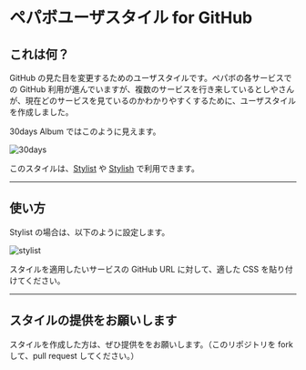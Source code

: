 # ペパボユーザスタイル for GitHub

## これは何？

GitHub の見た目を変更するためのユーザスタイルです。ペパボの各サービスでの GitHub 利用が進んでいますが、複数のサービスを行き来しているとしやさんが、現在どのサービスを見ているのかわかりやすくするために、ユーザスタイルを作成しました。

30days Album ではこのように見えます。

![30days](https://github.com/paperboy-all/user-styles-for-github/raw/master/images/30days.png)

このスタイルは、[Stylist](https://chrome.google.com/webstore/detail/pabfempgigicdjjlccdgnbmeggkbjdhd) や [Stylish](https://chrome.google.com/webstore/detail/fjnbnpbmkenffdnngjfgmeleoegfcffe) で利用できます。

----

## 使い方

Stylist の場合は、以下のように設定します。

![stylist](https://github.com/paperboy-all/user-styles-for-github/raw/master/images/stylist.png)

スタイルを適用したいサービスの GitHub URL に対して、適した CSS を貼り付けてください。

----

## スタイルの提供をお願いします

スタイルを作成した方は、ぜひ提供ををお願いします。（このリポジトリを fork して、pull request してください。）
